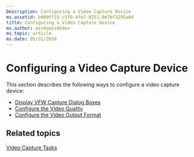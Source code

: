 ```yaml
---
Description: Configuring a Video Capture Device
ms.assetid: b409ff15-c5f0-4fe7-8251-9e7bf3295a6d
title: Configuring a Video Capture Device
ms.author: windowssdkdev
ms.topic: article
ms.date: 05/31/2018
---
```


# Configuring a Video Capture Device

This section describes the following ways to configure a video capture device:

-   [Display VFW Capture Dialog Boxes](display-vfw-capture-dialog-boxes.md)
-   [Configure the Video Quality](configure-the-video-quality.md)
-   [Configure the Video Output Format](configure-the-video-output-format.md)

## Related topics

<dl> <dt>

[Video Capture Tasks](video-capture-tasks.md)
</dt> </dl>

 

 



